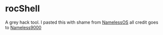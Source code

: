 # rocShell
A grey hack tool.
I pasted this with shame from [NamelessOS](https://github.com/Nameless9000/NamelessOS)
all credit goes to [Nameless9000](https://github.com/Nameless9000)
